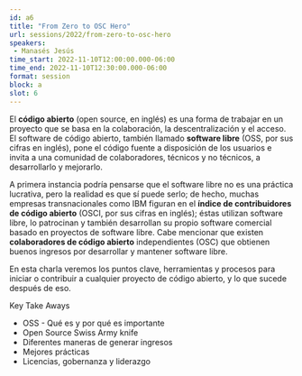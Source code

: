 ```yaml
---
id: a6
title: "From Zero to OSC Hero"
url: sessions/2022/from-zero-to-osc-hero 
speakers:
 - Manasés Jesús
time_start: 2022-11-10T12:00:00.000-06:00
time_end: 2022-11-10T12:30:00.000-06:00
format: session
block: a
slot: 6
---
```


El **código abierto** (open source, en inglés) es una forma de trabajar en un proyecto que se basa en la colaboración, la descentralización y el acceso. El software de código abierto, también llamado **software libre** (OSS, por sus cifras en inglés), pone el código fuente a disposición de los usuarios e invita a una comunidad de colaboradores, técnicos y no técnicos, a desarrollarlo y mejorarlo.

A primera instancia podría pensarse que el software libre no es una práctica lucrativa, pero la realidad es que sí puede serlo; de hecho, muchas empresas transnacionales como IBM figuran en el **índice de contribuidores de código abierto** (OSCI, por sus cifras en inglés); éstas utilizan software libre, lo patrocinan y también desarrollan su propio software comercial basado en proyectos de software libre. Cabe mencionar que existen **colaboradores de código abierto** independientes (OSC) que obtienen buenos ingresos por desarrollar y mantener software libre.

En esta charla veremos los puntos clave, herramientas y procesos para iniciar o contribuir a cualquier proyecto de código abierto, y lo que sucede después de eso.

Key Take Aways
* OSS - Qué es y por qué es importante
* Open Source Swiss Army knife
* Diferentes maneras de generar ingresos
* Mejores prácticas
* Licencias, gobernanza y liderazgo